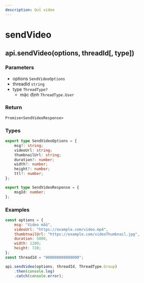 ```yaml
---
description: Gửi video
---
```


# sendVideo

## api.sendVideo(options, threadId\[, type])

### Parameters

* options `SendVideoOptions`
* threadId `string`
* type `ThreadType?`
  * mặc định `ThreadType.User`

### Return

`Promise<SendVideoResponse>`

### Types

```typescript
export type SendVideoOptions = {
    msg?: string;
    videoUrl: string;
    thumbnailUrl: string;
    duration?: number;
    width?: number;
    height?: number;
    ttl?: number;
};

export type SendVideoResponse = {
    msgId: number;
};
```

### Examples

```javascript
const options = {
    msg: "Video mẫu",
    videoUrl: "https://example.com/video.mp4",
    thumbtnailUrl: "https://example.com/videoThumbnail.jpg",
    duration: 5000,
    width: 1280;
    height: 720;
};
const threadId = "000000000000000";

api.sendVideo(options, threadId, ThreadType.Group)
    .then(console.log)
    .catch(console.error);
```

